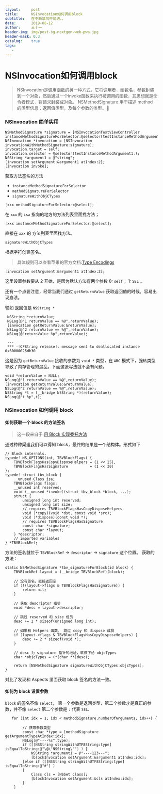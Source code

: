 ```yaml
---
layout:     post
title:      NSInvocation如何调用block 
subtitle:   在不断填坑中前进。。
date:       2019-06-12
author:     三十一
header-img: img/post-bg-nextgen-web-pwa.jpg
header-mask: 0.3
catalog:    true
tags:
   - 
---
```


# NSInvocation如何调用block 

> NSInvocation是调用函数的另一种方式，它将调用者，函数名，参数封装到一个对象，然后通过一个invoke函数来执行被调用的函数，其思想就是命令者模式，将请求封装成对象。
> NSMethodSignature 用于描述 method 的类型信息：返回值类型，及每个参数的类型。 

### NSInvocation 简单实用


```objective_c
NSMethodSignature *signature = [NSInvocationTestViewController instanceMethodSignatureForSelector:@selector(testInstanceMethodArgument1:)];
NSInvocation *invocation = [NSInvocation invocationWithMethodSignature:signature];
invocation.target = self;
invocation.selector = @selector(testInstanceMethodArgument1:);
NSString *argument1 = @"string";
[invocation setArgument:&argument1 atIndex:2];
[invocation invoke];
```

获取方法签名的方法 

*  `instanceMethodSignatureForSelector` 
*  `methodSignatureForSelector`
*  `signatureWithObjCTypes`

`[xxx methodSignatureForSelector:@select];`

在 `xxx` 的 `isa` 指向的地方的方法列表里面找方法；

`[xxx instanceMethodSignatureForSelector:@select];` 

直接在 `xxx` 的 方法列表里面找方法。

`signatureWithObjCTypes`

根据字符创建签名。

>具体规则可以查看苹果的官方文档:[Type Encodings](https://developer.apple.com/library/archive/documentation/Cocoa/Conceptual/ObjCRuntimeGuide/Articles/ocrtTypeEncodings.html#//apple_ref/doc/uid/TP40008048-CH100%EF%BC%89)


`[invocation setArgument:&argument1 atIndex:2];`

这里设置参数要从 2 开始，是因为默认方法有两个参数 0: `self` ，1: `SEL` 。

还有一个点要注意，经常当我们通过 `getReturnValue` 获取返回值的时候，容易出现崩溃。

譬如 返回值是 `NSString *`

```objective_c
 NSString *returnValue;
 NSLog(@"1 returnValue == %@",returnValue);
 [invocation getReturnValue:&returnValue];
 NSLog(@"2 returnValue == %@",returnValue);
 NSLog(@"returnValue %p",returnValue);
 
 ---
 *** -[CFString release]: message sent to deallocated instance 0x60000025db30
```

这是因为 `getReturnValue` 接收的参数为 `void *` 类型，在 `ARC` 模式下，强转类型导致了内存管理的混乱。下面这张写法就不会有问题。


```objective_c
void *returnValue = NULL;
NSLog(@"1 returnValue == %@",returnValue);
[invocation getReturnValue:&returnValue];
NSLog(@"2 returnValue == %@",returnValue);
NSString *t = (__bridge NSString *)(returnValue);
NSLog(@"t %p",t);
```

### NSInvocation 如何调用 block
#### 如何获取一个 block 的方法签名
>这一段来自于 [用 Block 实现委托方法](https://triplecc.github.io/2017/07/28/2017-07-28-blockhe-nsmethodsignature/)

通过种种渠道我们可以得知 block，最终的结果是一个结构体。形式如下


```objective_c
// Block internals.
typedef NS_OPTIONS(int, TBVBlockFlags) {
    TBVBlockFlagsHasCopyDisposeHelpers = (1 << 25),
    TBVBlockFlagsHasSignature          = (1 << 30)
};
typedef struct tbv_block {
    __unused Class isa;
    TBVBlockFlags flags;
    __unused int reserved;
    void (__unused *invoke)(struct tbv_block *block, ...);
    struct {
        unsigned long int reserved;
        unsigned long int size;
        // requires TBVBlockFlagsHasCopyDisposeHelpers
        void (*copy)(void *dst, const void *src);
        void (*dispose)(const void *);
        // requires TBVBlockFlagsHasSignature
        const char *signature;
        const char *layout;
    } *descriptor;
    // imported variables
} *TBVBlockRef;
```

方法的签名就位于 `TBVBlockRef` -> `descriptor` -> `signature` 这个位置。
获取的方法：

```objective_c
static NSMethodSignature *tbv_signatureForBlock(id block) {
    TBVBlockRef layout = (__bridge TBVBlockRef)(block);
    
    // 没有签名，直接返回空
    if (!(layout->flags & TBVBlockFlagsHasSignature)) {
        return nil;
    }
    
    // 获取 descriptor 指针
    void *desc = layout->descriptor;
    
    // 跳过 reserved 和 size 成员
    desc += 2 * sizeof(unsigned long int);
    
    // 如果有 Helpers 函数， 跳过 copy 和 dispose 成员
    if (layout->flags & TBVBlockFlagsHasCopyDisposeHelpers) {
        desc += 2 * sizeof(void *);
    }
    
    // desc 为 signature 指针的地址，转换下给 objcTypes
    char *objcTypes = (*(char **)desc);
    
    return [NSMethodSignature signatureWithObjCTypes:objcTypes];
}
```

对比了发现和 Aspects 里面获取 block 签名的方法一致。

#### 如何为 block 设置参数


`block` 的签名不像 `select`， 第一个参数是返回类型，第二个参数才是真正的参数，并不像 `select` 第二个参数是 `:` 代表 `SEL`.

```objective_c
   for (int idx = 1; idx < methodSignature.numberOfArguments; idx++) {
        
        // 获取参数类型
        const char *type = [methodSignature getArgumentTypeAtIndex:idx];
        NSLog(@"----%s",type);
        if ([[NSString stringWithUTF8String:type] isEqualToString:@"\@\"NSString\""] ) {
            NSString *argument1 = @"----123---";
            [blockInvocation setArgument:&argument1 atIndex:idx];
        }else if ([[NSString stringWithUTF8String:type] isEqualToString:@"#"] )
        {
            Class cls = [NSSet class];
            [blockInvocation setArgument:&cls atIndex:idx];
        }
    }
```

